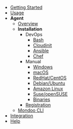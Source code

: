 - [Getting Started](../../get-started/)
- [Usage](../../usage/)
- **Agent**
  - [Overview](../#the-mondoo-agent)
  - **Installation**
    - DevOps
      - [Bash](bash.md)
      - [Cloudinit](cloudinit.md)
      - [Ansible](ansible.md)
      - [Chef](chef.md)
    - Manual
      - [Windows](windows.md)
      - [macOS](macos.md)
      - [RedHat/CentOS](redhat.md)
      - [Debian/Ubuntu](ubuntu.md)
      - [Amazon Linux](amazonlinux.md)
      - [Suse/openSUSE](suse.md)
      - [Binaries](binaries.md)
    - [Registration](registration.md)
  - [Mondoo CLI](../cli/)
- [Integration](../../integration/)
- [Help](../../help)